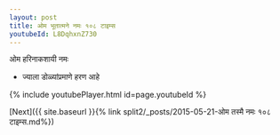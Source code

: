 ```yaml
---
layout: post
title: ओम भूतात्मने नमः १०८ टाइम्स
youtubeId: L8DqhxnZ730
---
```

 
 
 ओम हरिनाकशायी नमः  
 
 -  ज्याला डोळ्यांप्रमाणे हरण आहे 
 
  
 
  
 
 
 
 
 
 


{% include youtubePlayer.html id=page.youtubeId %}
 
[Next]({{ site.baseurl }}{% link  split2/_posts/2015-05-21-ओम तस्मै नमः १०८ टाइम्स.md%})
 
